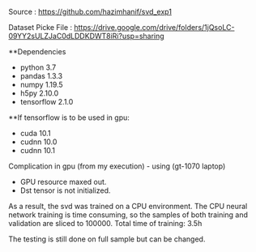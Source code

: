 Source : https://github.com/hazimhanif/svd_exp1

Dataset Picke File : https://drive.google.com/drive/folders/1jQsoLC-09YY2sULZJaC0dLDDKDWT8iRi?usp=sharing

**Dependencies
- python 3.7
- pandas 1.3.3
- numpy 1.19.5
- h5py 2.10.0
- tensorflow 2.1.0

**If tensorflow is to be used in gpu: 
- cuda 10.1
- cudnn 10.0
- cudnn 10.1

Complication in gpu (from my execution) - using (gt-1070 laptop)
- GPU resource maxed out.
- Dst tensor is not initialized.

As a result, the svd was trained on a CPU environment. The CPU neural network training is time consuming, so the samples of both training and validation are sliced to 100000.
Total time of training: 3.5h

The testing is still done on full sample but can be changed.



